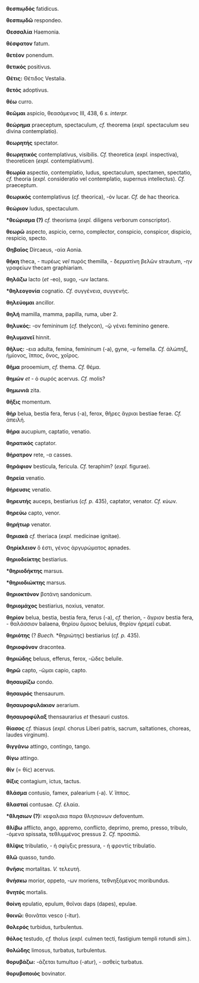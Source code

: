 **θεσπιῳδός** fatidicus.

**θεσπιῳδῶ** respondeo.

**Θεσσαλία** Haemonia.

**θέσφατον** fatum.

**θετέον** ponendum.

**θετικός** positivus.

**Θέτις:** Θέτιδος Vestalia.

**θετός** adoptivus.

**θέω** curro.

**θεῶμαι** aspicio, θεασάμενος III, 438, 6 *s. interpr.*

**θεώρημα** praeceptum, spectaculum, *cf.* theorema (*expl.* spectaculum
seu divina contemplatio).

**θεωρητής** spectator.

**θεωρητικός** contemplativus, visibilis. *Cf.* theoretica (*expl.*
inspectiva), theoreticen (*expl.* contemplativum).

**θεωρία** aspectio, contemplatio, ludus, spectaculum, spectamen,
spectatio, *cf.* theoria (*expl.* consideratio vel contemplatio,
supernus intellectus). *Cf.* praeceptum.

**θεωρικός** contemplativus (*cf.* theorica), -όν lucar. *Cf.* de hac
theorica.

**θεώριον** ludus, spectaculum.

**\*θεώρισμα (?)** *cf.* theorisma (*expl.* diligens verborum
conscriptor).

**θεωρῶ** aspecto, aspicio, cerno, complector, conspicio, conspicor,
dispicio, respicio, specto.

**Θηβαῖος** Dircaeus, -αία Aonia.

**θήκη** theca, - πυρέως *vel* πυρός themilla, - δερματίνη βελῶν
strautum, -ην γραφείων thecam graphiariam.

**θηλάζω** lacto (*et* -eo), sugo, -ων lactans.

**\*θηλεογονία** cognatio. *Cf.* συγγένεια, συγγενής.

**θηλεύομαι** ancillor.

**θηλή** mamilla, mamma, papilla, ruma, uber 2.

**θηλυκός:** -ον femininum (*cf.* thelycon), -ῷ γένει feminino genere.

**θηλυμανεῖ** hinnit.

**θῆλυς:** -εια adulta, femina, femininum (-a), gyne, -υ femella. *Cf.*
ἀλώπηξ, ἡμίονος, ἵππος, ὄνος, χοῖρος.

**θῆμα** prooemium, *cf.* thema. *Cf.* θέμα.

**θημών** *et* - ὁ σωρός acervus. *Cf.* molis?

**θημωνιά** zita.

**θῆξις** momentum.

**θήρ** belua, bestia fera, ferus (-a), ferox, θῆρες ἄγριαι bestiae
ferae. *Cf.* ἀπειλή.

**θήρα** aucupium, captatio, venatio.

**θηρατικός** captator.

**θήρατρον** rete, -α casses.

**θηράφιον** besticula, fericula. *Cf.* teraphim? (*expl.* figurae).

**θηρεία** venatio.

**θήρευσις** venatio.

**θηρευτής** auceps, bestiarius (*cf. p.* 435), captator, venator. *Cf.*
κύων.

**θηρεύω** capto, venor.

**θηρήτωρ** venator.

**θηριακά** *cf.* theriaca (*expl.* medicinae ignitae).

**Θηρίκλειον** ὅ ἐστι, γένος ἀργυρώματος apnades.

**θηριοδείκτης** bestiarius.

**\*θηριοδήκτης** marsus.

**\*θηριοδιώκτης** marsus.

**θηριοκτόνον** βοτάνη sandonicum.

**θηριομάχος** bestiarius, noxius, venator.

**θηρίον** belua, bestia, bestia fera, ferus (-a), *cf.* therion, -
ἄγριον bestia fera, - θαλάσσιον balaena, θηρίου ὅμοιος beluius, θηρίον
ἠρεμεῖ cubat.

**θηριότης** (? *Buech.* \*θηριώτης) bestiarius (*cf. p.* 435).

**θηριοφόνον** dracontea.

**θηριώδης** beluus, efferus, ferox, -ῶδες beluile.

**θηρῶ** capto, -ῶμαι capio, capto.

**θησαυρίζω** condo.

**θησαυρός** thensaurum.

**θησαυροφυλάκιον** aerarium.

**θησαυροφύλαξ** thensaurarius *et* thesauri custos.

**θίασος** *cf.* thiasus (*expl.* chorus Liberi patris, sacrum,
saltationes, choreas, laudes virginum).

**θιγγάνω** attingo, contingo, tango.

**θίγω** attingo.

**θίν** (= θίς) acervus.

**θίξις** contagium, ictus, tactus.

**θλάσμα** contusio, famex, palearium (-a). *V.* ἵππος.

**θλασταί** contusae. *Cf.* ἐλαία.

**\*θλησιων (?):** κεφαλαια παρα θλησιονων defoventum.

**θλίβω** afflicto, ango, appremo, conflicto, deprimo, premo, presso,
tribulo, -όμενα spissata, τεθλιμμένος pressus 2. *Cf.* προσιπῶ.

**θλῖψις** tribulatio, - ἡ σφίγξις pressura, - ἡ φροντίς tribulatio.

**θλῶ** quasso, tundo.

**θνῆσις** mortalitas. *V.* τελευτή.

**θνήσκω** morior, oppeto, -ων moriens, τεθνηξόμενος moribundus.

**θνητός** mortalis.

**θοίνη** epulatio, epulum, θοῖναι daps (dapes), epulae.

**θοινῶ:** θοινᾶται vesco (-itur).

**θολερός** turbidus, turbulentus.

**θόλος** testudo, *cf.* tholus (*expl.* culmen tecti, fastigium templi
rotundi *sim.*).

**θολώδης** limosus, turbatus, turbulentus.

**θορυβάζω:** -άζεται tumultuo (-atur), - ασθείς turbatus.

**θορυβοποιός** bovinator.
